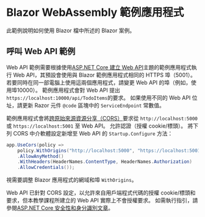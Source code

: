 # <a name="blazor-webassembly-sample-app"></a>Blazor WebAssembly 範例應用程式

此範例說明如何使用 Blazor 檔中所述的 Blazor 案例。

## <a name="call-web-api-example"></a>呼叫 Web API 範例

Web API 範例需要根據使用<a href="https://docs.microsoft.com/aspnet/core/tutorials/first-web-api">ASP.NET Core 建立 Web API</a>主題的範例應用程式執行 Web API，其預設會使用與 Blazor 範例應用程式相同的 HTTPS 埠（5001）。 若要同時在同一部電腦上使用這兩個應用程式，請變更 Web API 的埠（例如，使用埠10000）。 範例應用程式會對 Web API 提出 `https://localhost:10000/api/TodoItems`的要求。 如果使用不同的 Web API 位址，請更新 Razor 元件 `@code` 區塊中的 `ServiceEndpoint` 常數值。</p>

範例應用程式會將<a href="https://docs.microsoft.com/aspnet/core/security/cors">跨原始來源資源分享（CORS）</a>要求從 `http://localhost:5000` 或 `https://localhost:5001` 至 Web API。 允許認證（授權 cookie/標頭）。 將下列 CORS 中介軟體設定新增至 Web API 的 `Startup.Configure` 方法：</p>

```csharp
app.UseCors(policy => 
    policy.WithOrigins("http://localhost:5000", "https://localhost:5001")
    .AllowAnyMethod()
    .WithHeaders(HeaderNames.ContentType, HeaderNames.Authorization)
    .AllowCredentials());
```

視需要調整 Blazor 應用程式的網域和埠 `WithOrigins`。

Web API 已針對 CORS 設定，以允許來自用戶端程式代碼的授權 cookie/標頭和要求，但本教學課程所建立的 Web API 實際上不會授權要求。 如需執行指引，請參閱<a href="https://docs.microsoft.com/aspnet/core/security/">ASP.NET Core 安全性和身分識別文章</a>。

